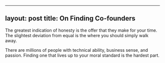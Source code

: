 
---
layout: post
title: On Finding Co-founders
---

The greatest indication of honesty is the offer that they make for your
time.  The slightest deviation from equal is the where you should simply
walk away.

There are millions of people with technical ability, business sense, and
passion.  Finding one that lives up to your moral standard is the
hardest part. 
